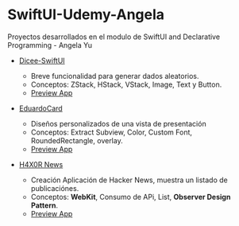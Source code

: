 # SwiftUI-Udemy-Angela
Proyectos desarrollados en el modulo de SwiftUI and Declarative Programming - Angela Yu

- [Dicee-SwiftUI](https://github.com/dbatistaInter/SwiftUI-Udemy-Angela/blob/main/Dicee-SwiftUI)
    - Breve funcionalidad para generar dados aleatorios.
    - Conceptos: ZStack, HStack, VStack, Image, Text y Button.
    - [Preview App](https://github.com/dbatistaInter/SwiftUI-Udemy-Angela/assets/173420020/07c73466-2cf5-4339-965d-37de7aebb3c1)

- [EduardoCard](https://www.google.com.mx)
    - Diseños personalizados de una vista de presentación
    - Conceptos:  Extract Subview, Color, Custom Font, RoundedRectangle, overlay.
    - [Preview App]()    

- [H4X0R News](https://www.google.com.mx)
    - Creación Aplicación de Hacker News, muestra un listado de publicaciónes.
    - Conceptos: **WebKit**, Consumo de APi, List, **Observer Design Pattern**.
    - [Preview App]()
